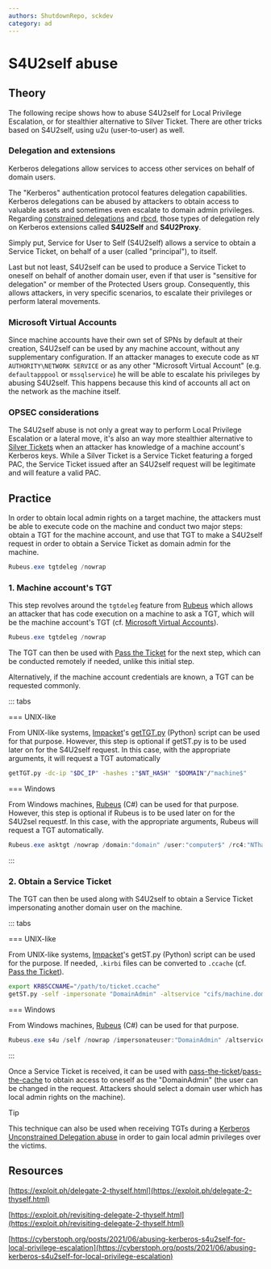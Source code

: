```yaml
---
authors: ShutdownRepo, sckdev
category: ad
---
```


# S4U2self abuse

## Theory

The following recipe shows how to abuse S4U2self for Local Privilege Escalation, or for stealthier alternative to Silver Ticket. There are other tricks based on S4U2self, using u2u (user-to-user) as well.

### Delegation and extensions

Kerberos delegations allow services to access other services on behalf of domain users.

The "Kerberos" authentication protocol features delegation capabilities. Kerberos delegations can be abused by attackers to obtain access to valuable assets and sometimes even escalate to domain admin privileges. Regarding [constrained delegations](constrained.md) and [rbcd](rbcd.md), those types of delegation rely on Kerberos extensions called **S4U2Self** and **S4U2Proxy**.

Simply put, Service for User to Self (S4U2self) allows a service to obtain a Service Ticket, on behalf of a user (called "principal"), to itself.

Last but not least, S4U2self can be used to produce a Service Ticket to oneself on behalf of another domain user, even if that user is "sensitive for delegation" or member of the Protected Users group. Consequently, this allows attackers, in very specific scenarios, to escalate their privileges or perform lateral movements.

### Microsoft Virtual Accounts

Since machine accounts have their own set of SPNs by default at their creation, S4U2self can be used by any machine account, without any supplementary configuration. If an attacker manages to execute code as `NT AUTHORITY\NETWORK SERVICE` or as any other "Microsoft Virtual Account" (e.g. `defaultapppool` or `mssqlservice`) he will be able to escalate his privileges by abusing S4U2self. This happens because this kind of accounts all act on the network as the machine itself.

### OPSEC considerations

The S4U2self abuse is not only a great way to perform Local Privilege Escalation or a lateral move, it's also an way more stealthier alternative to [Silver Tickets](../forged-tickets/silver.md) when an attacker has knowledge of a machine account's Kerberos keys. While a Silver Ticket is a Service Ticket featuring a forged PAC, the Service Ticket issued after an S4U2self request will be legitimate and will feature a valid PAC.

## Practice

In order to obtain local admin rights on a target machine, the attackers must be able to execute code on the machine and conduct two major steps: obtain a TGT for the machine account, and use that TGT to make a S4U2self request in order to obtain a Service Ticket as domain admin for the machine.

```powershell
Rubeus.exe tgtdeleg /nowrap
```

### 1. Machine account's TGT

This step revolves around the `tgtdeleg` feature from [Rubeus](https://github.com/GhostPack/Rubeus) which allows an attacker that has code execution on a machine to ask a TGT, which will be the machine account's TGT (cf. [Microsoft Virtual Accounts](s4u2self-abuse.md#microsoft-virtual-accounts)).

```powershell
Rubeus.exe tgtdeleg /nowrap
```

The TGT can then be used with [Pass the Ticket](../ptt.md) for the next step, which can be conducted remotely if needed, unlike this initial step.

Alternatively, if the machine account credentials are known, a TGT can be requested commonly.

::: tabs

=== UNIX-like

From UNIX-like systems, [Impacket](https://github.com/SecureAuthCorp/impacket)'s [getTGT.py](https://github.com/SecureAuthCorp/impacket/blob/master/examples/getTGT.py) (Python) script can be used for that purpose. However, this step is optional if getST.py is to be used later on for the S4U2self request. In this case, with the appropriate arguments, it will request a TGT automatically

```bash
getTGT.py -dc-ip "$DC_IP" -hashes :"$NT_HASH" "$DOMAIN"/"machine$"
```


=== Windows

From Windows machines, [Rubeus](https://github.com/GhostPack/Rubeus) (C#) can be used for that purpose. However, this step is optional if Rubeus is to be used later on for the S4U2sel requestf. In this case, with the appropriate arguments, Rubeus will request a TGT automatically.

```powershell
Rubeus.exe asktgt /nowrap /domain:"domain" /user:"computer$" /rc4:"NThash"
```

:::


### 2. Obtain a Service Ticket

The TGT can then be used along with S4U2self to obtain a Service Ticket impersonating another domain user on the machine. 

::: tabs

=== UNIX-like

From UNIX-like systems, [Impacket](https://github.com/SecureAuthCorp/impacket)'s getST.py (Python) script can be used for the purpose. If needed, `.kirbi` files can be converted to `.ccache` (cf. [Pass the Ticket](../ptt.md)).

```bash
export KRB5CCNAME="/path/to/ticket.ccache"
getST.py -self -impersonate "DomainAdmin" -altservice "cifs/machine.domain.local" -k -no-pass -dc-ip "DomainController" "domain.local"/'machine$' 
```


=== Windows

From Windows machines, [Rubeus](https://github.com/GhostPack/Rubeus) (C#) can be used for that purpose.

```powershell
Rubeus.exe s4u /self /nowrap /impersonateuser:"DomainAdmin" /altservice:"cifs/machine.domain.local" /ticket:"base64ticket"
```

:::


Once a Service Ticket is received, it can be used with [pass-the-ticket](../ptt.md)/[pass-the-cache](../ptc.md) to obtain access to oneself as the "DomainAdmin" (the user can be changed in the request. Attackers should select a domain user which has local admin rights on the machine).

> [!TIP]
> This technique can also be used when receiving TGTs during a [Kerberos Unconstrained Delegation abuse](unconstrained.md) in order to gain local admin privileges over the victims.

## Resources

[https://exploit.ph/delegate-2-thyself.html](https://exploit.ph/delegate-2-thyself.html)

[https://exploit.ph/revisiting-delegate-2-thyself.html](https://exploit.ph/revisiting-delegate-2-thyself.html)

[https://cyberstoph.org/posts/2021/06/abusing-kerberos-s4u2self-for-local-privilege-escalation](https://cyberstoph.org/posts/2021/06/abusing-kerberos-s4u2self-for-local-privilege-escalation)
